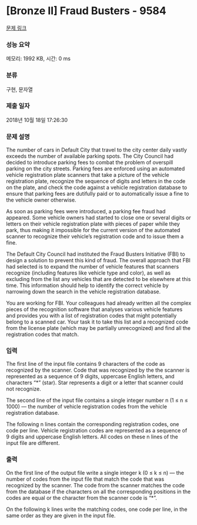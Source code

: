 # [Bronze II] Fraud Busters - 9584 

[문제 링크](https://www.acmicpc.net/problem/9584) 

### 성능 요약

메모리: 1992 KB, 시간: 0 ms

### 분류

구현, 문자열

### 제출 일자

2018년 10월 18일 17:26:30

### 문제 설명

<p>The number of cars in Default City that travel to the city center daily vastly exceeds the number of available parking spots. The City Council had decided to introduce parking fees to combat the problem of overspill parking on the city streets. Parking fees are enforced using an automated vehicle registration plate scanners that take a picture of the vehicle registration plate, recognize the sequence of digits and letters in the code on the plate, and check the code against a vehicle registration database to ensure that parking fees are dutifully paid or to automatically issue a fine to the vehicle owner otherwise.</p>

<p>As soon as parking fees were introduced, a parking fee fraud had appeared. Some vehicle owners had started to close one or several digits or letters on their vehicle registration plate with pieces of paper while they park, thus making it impossible for the current version of the automated scanner to recognize their vehicle’s registration code and to issue them a fine.</p>

<p>The Default City Council had instituted the Fraud Busters Initiative (FBI) to design a solution to prevent this kind of fraud. The overall approach that FBI had selected is to expand the number of vehicle features that scanners recognize (including features like vehicle type and color), as well as excluding from the list any vehicles that are detected to be elsewhere at this time. This information should help to identify the correct vehicle by narrowing down the search in the vehicle registration database.</p>

<p>You are working for FBI. Your colleagues had already written all the complex pieces of the recognition software that analyses various vehicle features and provides you with a list of registration codes that might potentially belong to a scanned car. Your task it to take this list and a recognized code from the license plate (which may be partially unrecognized) and find all the registration codes that match.</p>

### 입력 

 <p>The first line of the input file contains 9 characters of the code as recognized by the scanner. Code that was recognized by the the scanner is represented as a sequence of 9 digits, uppercase English letters, and characters “*” (star). Star represents a digit or a letter that scanner could not recognize.</p>

<p>The second line of the input file contains a single integer number n (1 ≤ n ≤ 1000) — the number of vehicle registration codes from the vehicle registration database.</p>

<p>The following n lines contain the corresponding registration codes, one code per line. Vehicle registration codes are represented as a sequence of 9 digits and uppercase English letters. All codes on these n lines of the input file are different.</p>

### 출력 

 <p>On the first line of the output file write a single integer k (0 ≤ k ≤ n) — the number of codes from the input file that match the code that was recognized by the scanner. The code from the scanner matches the code from the database if the characters on all the corresponding positions in the codes are equal or the character from the scanner code is “*”.</p>

<p>On the following k lines write the matching codes, one code per line, in the same order as they are given in the input file.</p>

